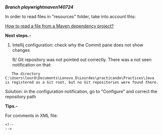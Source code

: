 ***Branch playwrightmaven140724***

In order to read files in "resources" folder, take into account this:

[How to read a file from a Maven dependency project?](https://stackoverflow.com/questions/28711606/how-to-read-a-file-from-a-maven-dependency-project)


**Next steps.-**

1) Intellij configuration: check why the Commit pane does not show changes

    R/ Git repository was not pointed out correctly. There was a not seen notification on that:

```
   The directory C:\Users\lourd\Documents\Lenovo_D\Lourdes\practicando\Practices\Java is registered as a Git root, but no Git repositories were found there.
```
   Solution: in the configuration notification, go to "Configure" and correct the repository path


**Tips.-**

For comments in XML file:

    <!--
    -->



